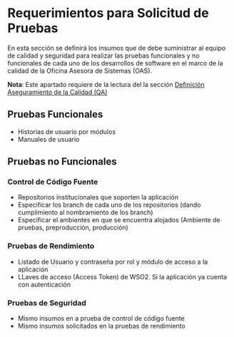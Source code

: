 # Requerimientos para Solicitud de Pruebas
En esta sección se definirá los insumos que de debe suministrar  al equipo de calidad y seguridad para realizar las pruebas funcionales y no funcionales de cada uno de los desarrollos de software en el marco de la calidad de la Oficina Asesora de Sistemas (OAS).

**Nota**: Este apartado requiere de la lectura del la sección  [Definición Aseguramiento de la Calidad (QA)](definicion.md)

## Pruebas Funcionales

- Historias de usuario por módulos
- Manuales de usuario

## Pruebas no Funcionales

### Control de Código Fuente

- Repositorios institucionales que soporten la aplicación
- Especificar los branch de cada uno de los repositorios (dando cumplimiento al nombramiento de los branch)
- Especificar el ambientes en que se encuentra alojados (Ambiente de pruebas, preproducción, producción)


### Pruebas de Rendimiento

- Listado de Usuario y contraseña por rol y módulo de acceso a la aplicación
- LLaves de acceso (Access Token) de WSO2. Si la aplicación ya cuenta con autenticación

### Pruebas de Seguridad
- Mismo insumos en a prueba de control de código fuente
- Mismo insumos solicitados en la pruebas de rendimiento
